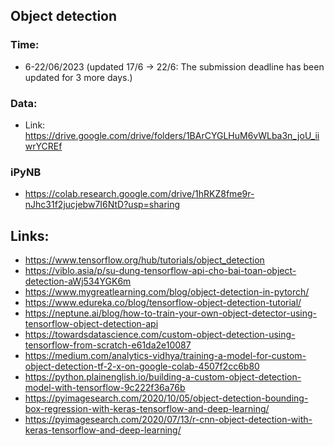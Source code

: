 
## Object detection

### Time:
- 6-22/06/2023 (updated 17/6 -> 22/6: The submission deadline has been updated for 3 more days.)


### Data:
- Link:  https://drive.google.com/drive/folders/1BArCYGLHuM6vWLba3n_joU_iiwrYCREf

### iPyNB
- https://colab.research.google.com/drive/1hRKZ8fme9r-nJhc31f2jucjebw7I6NtD?usp=sharing  

## Links:  
- https://www.tensorflow.org/hub/tutorials/object_detection
- https://viblo.asia/p/su-dung-tensorflow-api-cho-bai-toan-object-detection-aWj534YGK6m  
- https://www.mygreatlearning.com/blog/object-detection-in-pytorch/  
- https://www.edureka.co/blog/tensorflow-object-detection-tutorial/  
- https://neptune.ai/blog/how-to-train-your-own-object-detector-using-tensorflow-object-detection-api  
- https://towardsdatascience.com/custom-object-detection-using-tensorflow-from-scratch-e61da2e10087  
- https://medium.com/analytics-vidhya/training-a-model-for-custom-object-detection-tf-2-x-on-google-colab-4507f2cc6b80  
- https://python.plainenglish.io/building-a-custom-object-detection-model-with-tensorflow-9c222f36a76b  
- https://pyimagesearch.com/2020/10/05/object-detection-bounding-box-regression-with-keras-tensorflow-and-deep-learning/  
- https://pyimagesearch.com/2020/07/13/r-cnn-object-detection-with-keras-tensorflow-and-deep-learning/  

